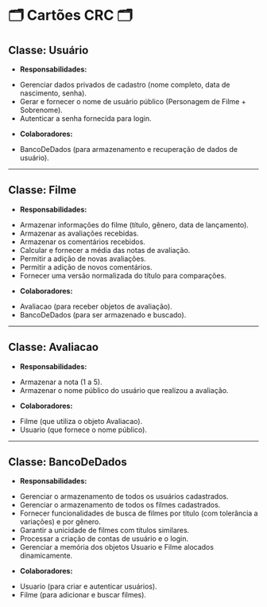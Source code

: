 # 🗂️ Cartões CRC 🗂️

## Classe: Usuário
- **Responsabilidades:**
* Gerenciar dados privados de cadastro (nome completo, data de nascimento, senha).
* Gerar e fornecer o nome de usuário público (Personagem de Filme + Sobrenome).
* Autenticar a senha fornecida para login.

- **Colaboradores:**
* BancoDeDados (para armazenamento e recuperação de dados de usuário).

---

## Classe: Filme
- **Responsabilidades:**
* Armazenar informações do filme (título, gênero, data de lançamento).
* Armazenar as avaliações recebidas.
* Armazenar os comentários recebidos.
* Calcular e fornecer a média das notas de avaliação.
* Permitir a adição de novas avaliações.
* Permitir a adição de novos comentários.
* Fornecer uma versão normalizada do título para comparações.

- **Colaboradores:**
* Avaliacao (para receber objetos de avaliação).
* BancoDeDados (para ser armazenado e buscado).

---

## Classe: Avaliacao
- **Responsabilidades:**
* Armazenar a nota (1 a 5).
* Armazenar o nome público do usuário que realizou a avaliação.

- **Colaboradores:**
* Filme (que utiliza o objeto Avaliacao).
* Usuario (que fornece o nome público).

---

## Classe: BancoDeDados
- **Responsabilidades:**
* Gerenciar o armazenamento de todos os usuários cadastrados.
* Gerenciar o armazenamento de todos os filmes cadastrados.
* Fornecer funcionalidades de busca de filmes por título (com tolerância a variações) e por gênero.
* Garantir a unicidade de filmes com títulos similares.
* Processar a criação de contas de usuário e o login.
* Gerenciar a memória dos objetos Usuario e Filme alocados dinamicamente.

- **Colaboradores:**
* Usuario (para criar e autenticar usuários).
* Filme (para adicionar e buscar filmes).

